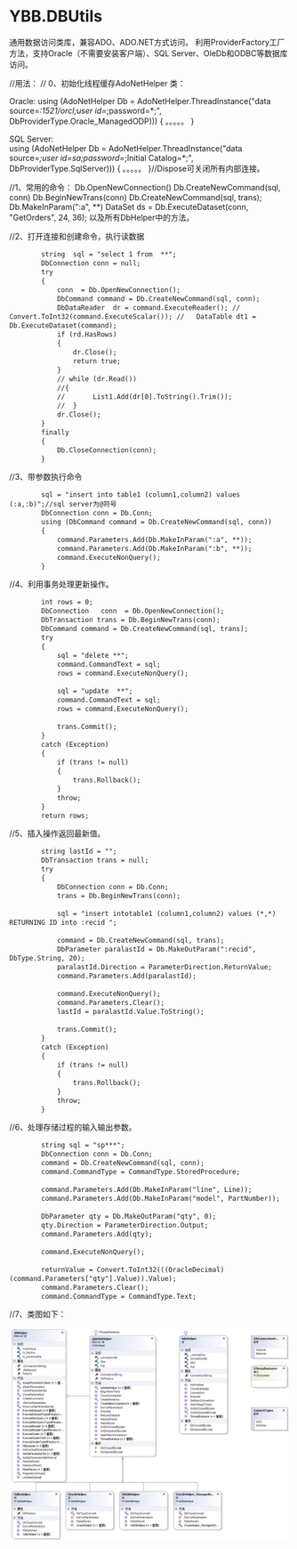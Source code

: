 # YBB.DBUtils
通用数据访问类库，兼容ADO、ADO.NET方式访问。
利用ProviderFactory工厂方法，支持Oracle（不需要安装客户端）、SQL Server、OleDb和ODBC等数据库访问。

//用法：
// 0、初始化线程缓存AdoNetHelper 类：

Oracle:
           using (AdoNetHelper   Db = AdoNetHelper.ThreadInstance("data source=*:1521/orcl;user id=*;password=*;", DbProviderType.Oracle_ManagedODP)))
            {
            。。。。。
            }

SQL Server:          
           using (AdoNetHelper   Db = AdoNetHelper.ThreadInstance("data source=*;user id=sa;password=*;Initial Catalog=*;", DbProviderType.SqlServer)))
            {
            。。。。。
            }//Dispose可关闭所有内部连接。
            
//1、常用的命令：
            Db.OpenNewConnection()
            Db.CreateNewCommand(sql, conn)
            Db.BeginNewTrans(conn)
            Db.CreateNewCommand(sql, trans);
            Db.MakeInParam(":a", **)
			DataSet ds = Db.ExecuteDataset(conn, "GetOrders", 24, 36); 
            以及所有DbHelper中的方法。

 
//2、打开连接和创建命令，执行读数据

            string  sql = "select 1 from  **";
            DbConnection conn = null;
            try
            {
                conn  = Db.OpenNewConnection();
                DbCommand command = Db.CreateNewCommand(sql, conn);
                DbDataReader  dr = command.ExecuteReader(); //   Convert.ToInt32(command.ExecuteScalar()); //   DataTable dt1 = Db.ExecuteDataset(command);
                if (rd.HasRows)
                {
                    dr.Close();
                    return true;
                }
                // while (dr.Read())
                //{
                //       List1.Add(dr[0].ToString().Trim());
                //  }
                dr.Close();
            }
            finally
            {
                Db.CloseConnection(conn);
            }

//3、带参数执行命令

            sql = "insert into table1 (column1,column2) values (:a,:b)";//sql server为@符号
            DbConnection conn = Db.Conn;
            using (DbCommand command = Db.CreateNewCommand(sql, conn))
            {
                command.Parameters.Add(Db.MakeInParam(":a", **));
                command.Parameters.Add(Db.MakeInParam(":b", **));
                command.ExecuteNonQuery();
            }

//4、利用事务处理更新操作。

            int rows = 0;
            DbConnection   conn  = Db.OpenNewConnection();
            DbTransaction trans = Db.BeginNewTrans(conn);
            DbCommand command = Db.CreateNewCommand(sql, trans);
            try
            {  
                sql = "delete **";
                command.CommandText = sql;
                rows = command.ExecuteNonQuery();

                sql = "update  **";
                command.CommandText = sql;
                rows = command.ExecuteNonQuery();
             
                trans.Commit();
            }
            catch (Exception)
            {
                if (trans != null)
                {
                    trans.Rollback();
                }
                throw;
            }
            return rows;

//5、插入操作返回最新值。

            string lastId = "";
            DbTransaction trans = null;
            try
            {
                DbConnection conn = Db.Conn;
                trans = Db.BeginNewTrans(conn);

                sql = "insert intotable1 (column1,column2) values (*,*) RETURNING ID into :recid ";

                command = Db.CreateNewCommand(sql, trans);
                DbParameter paralastId = Db.MakeOutParam(":recid", DbType.String, 20);
                paralastId.Direction = ParameterDirection.ReturnValue;
                command.Parameters.Add(paralastId);

                command.ExecuteNonQuery();
                command.Parameters.Clear();
                lastId = paralastId.Value.ToString();

                trans.Commit();
            }
            catch (Exception)
            {
                if (trans != null)
                {
                    trans.Rollback();
                }
                throw;
            }

//6、处理存储过程的输入输出参数。

            string sql = "sp***";
            DbConnection conn = Db.Conn;
            command = Db.CreateNewCommand(sql, conn);
            command.CommandType = CommandType.StoredProcedure;

            command.Parameters.Add(Db.MakeInParam("line", Line));
            command.Parameters.Add(Db.MakeInParam("model", PartNumber));

            DbParameter qty = Db.MakeOutParam("qty", 0);
            qty.Direction = ParameterDirection.Output;
            command.Parameters.Add(qty);

            command.ExecuteNonQuery();

            returnValue = Convert.ToInt32(((OracleDecimal)(command.Parameters["qty"].Value)).Value);
            command.Parameters.Clear();
            command.CommandType = CommandType.Text;
            
//7、类图如下：

![](https://github.com/BobinYang/YBB.DBUtils/blob/master/screenshots/ClassDiagram1.png?raw=true) 
